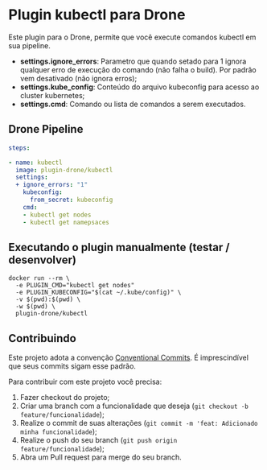 # Plugin kubectl para Drone

Este plugin para o Drone, permite que você execute comandos kubectl em sua pipeline. 

* **settings.ignore_errors**: Parametro que quando setado para 1 ignora qualquer erro de execução do comando (não falha o build). Por padrão vem desativado (não ignora erros);
* **settings.kube_config**: Conteúdo do arquivo kubeconfig para acesso ao cluster kubernetes; 
* **settings.cmd**: Comando ou lista de comandos a serem executados.
## Drone Pipeline
```yaml
steps:

- name: kubectl
  image: plugin-drone/kubectl
  settings:
  + ignore_errors: "1"
    kubeconfig: 
      from_secret: kubeconfig
    cmd: 
    - kubectl get nodes
    - kubectl get namepsaces
```
## Executando o plugin manualmente (testar / desenvolver)

```shell
docker run --rm \
  -e PLUGIN_CMD="kubectl get nodes"
  -e PLUGIN_KUBECONFIG="$(cat ~/.kube/config)" \
  -v $(pwd):$(pwd) \
  -w $(pwd) \
  plugin-drone/kubectl
```

## Contribuindo

Este projeto adota a convenção [Conventional Commits](https://www.conventionalcommits.org/en/v1.0.0/). É imprescindível que seus commits sigam esse padrão. 

Para contribuir com este projeto você precisa:

1. Fazer checkout do projeto;
2. Criar uma branch com a funcionalidade que deseja (`git checkout -b feature/funcionalidade`);
3. Realize o commit de suas alterações (`git commit -m 'feat: Adicionado minha funcionalidade`);
4. Realize o push do seu branch (`git push origin feature/funcionalidade`);
5. Abra um Pull request para merge do seu branch.